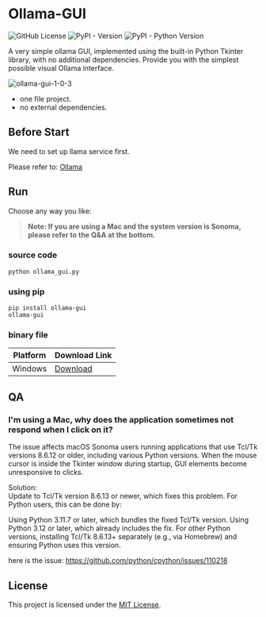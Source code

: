 # Ollama-GUI

![GitHub License](https://img.shields.io/github/license/chyok/ollama-gui)
![PyPI - Version](https://img.shields.io/pypi/v/ollama-gui)
![PyPI - Python Version](https://img.shields.io/pypi/pyversions/ollama-gui)

A very simple ollama GUI, implemented using the built-in Python Tkinter library, with no additional dependencies.
Provide you with the simplest possible visual Ollama interface.

![ollama-gui-1-0-3](https://github.com/chyok/ollama-gui/assets/32629225/4a733a19-3201-4440-b6d5-eddd62294a0b)

+ one file project.
+ no external dependencies.

## Before Start

We need to set up llama service first.

Please refer to: [Ollama](https://ollama.com/)

## Run

Choose any way you like:
> **Note: If you are using a Mac and the system version is Sonoma, please refer to the Q&A at the bottom.**

### source code

`python ollama_gui.py`

### using pip

```
pip install ollama-gui
ollama-gui
```

### binary file

| Platform | Download Link                                            | 
|----------|----------------------------------------------------------|
| Windows  | [Download](https://github.com/chyok/ollama-gui/releases) |

## QA
### I'm using a Mac, why does the application sometimes not respond when I click on it?

The issue affects macOS Sonoma users running applications that use Tcl/Tk versions 8.6.12 or older, including various Python versions. When the mouse cursor is inside the Tkinter window during startup, GUI elements become unresponsive to clicks.

Solution:  
Update to Tcl/Tk version 8.6.13 or newer, which fixes this problem. For Python users, this can be done by:

Using Python 3.11.7 or later, which bundles the fixed Tcl/Tk version.
Using Python 3.12 or later, which already includes the fix.
For other Python versions, installing Tcl/Tk 8.6.13+ separately (e.g., via Homebrew) and ensuring Python uses this version.

here is the issue: https://github.com/python/cpython/issues/110218

## License

This project is licensed under the [MIT License](LICENSE).

